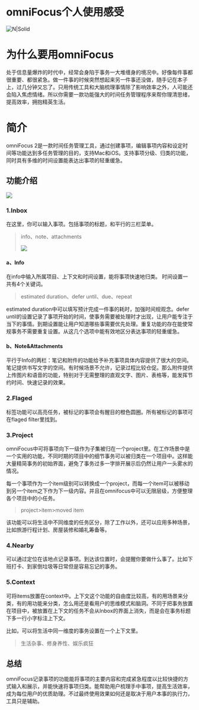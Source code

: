 # omniFocus个人使用感受

![N|Solid](https://ss0.bdstatic.com/70cFvHSh_Q1YnxGkpoWK1HF6hhy/it/u=3261835860,3014934844&fm=23&gp=0.jpg)

# 为什么要用omniFocus
处于信息量爆炸的时代中，经常会身陷于事务一大堆缠身的境况中。好像每件事都很重要、都很紧急。做一件事的时候突然想起来另一件事还没做，随手记在本子上，过几分钟又忘了。只用传统工具和大脑梳理事情除了影响效率之外，人可能还会陷入焦虑情绪。所以你需要一款功能强大的时间任务管理程序来帮你理清思绪，提高效率，拥抱精英生活。

# 简介



  omniFocus 2是一款时间任务管理工具，通过创建事项，编辑事项内容和设定时间等功能达到多任务管理的目的，支持Mac和iOS。支持事项分级、归类的功能，同时具有多维的时间设置能表达出事项的轻重缓急。

## 功能介绍

![](http://omx1ot7hy.bkt.clouddn.com/additem.jpeg)


### 1.Inbox

在这里，你可以输入事项。包括事项的标题，和平行的三栏菜单。

>info、note、attachments
>
>![](http://omx1ot7hy.bkt.clouddn.com/omnifocus/context.jpg)
>
>
>
>[](http://omx1ot7hy.bkt.clouddn.com/context-omnifocus.jpeg)

#### a、Info

在info中输入所属项目、上下文和时间设置，能将事项快速地归类。
时间设置一共有4个关键词。

>estimated duration、defer until、due、repeat

estimated duration中可以填写预计完成一件事的耗时，加强时间规观念。defer until的设置记录了事项开始的时间，使事务需要被处理时才出现，让用户能专注于当下的事情。到期设置能让用户知道哪些事需要优先处理。重复功能的存在能使常规事务不需要重复设置。从这几个选项中能有效地区分表达事项的轻重缓急。

#### b、Note&Attachments

平行于Info的两栏：笔记和附件的功能给予补充事项具体内容提供了很大的空间。笔记提供书写文字的空间。有时候场景不允许，记录过程比较仓促。那么附件提供上传图片和语音的功能，特别对于无需整理的直观文字、图片、表格等，能发挥节约时间、快速记录的效果。

### 2.Flaged

标签功能可以高亮任务，被标记的事项会有醒目的橙色圆圈。所有被标记的事项可在flaged filter里找到。

### 3.Project

omniFocus中可将事项向下一级作为子集被归在一个project里。在工作场景中是一个实用的功能，不同时期的项目中的细节事务可以被归类在一个项目中。这样能大量精简事务的初始界面，避免了事务过多一字排开展示后仍然让用户一头雾水的情况。

每一个事项作为一个item级别可以转换成一个project，而每一个item可以被移动到另一个item之下作为下一级内容。并且在omnifocus中可以无限层级，方便整理各个项目中的小任务。

>project>item>moved item



该功能可以将生活中不同维度的任务区分，除了工作以外，还可以应用多种场景，比如旅游行程计划、房屋装修和婚礼筹备等。

### 4.Nearby

可以通过定位在该地点记录事项。到达该位置时，会提醒你要做什么事了。比如下班打卡、到家倒垃圾等日常但是容易忘记的事务。

### 5.Context

可将items放置在context中。上下文这个功能的自由度比较高，有的用场景来分类，有的用功能来分类，怎么用还是看用户的思维模式和脑洞。不同于把事务放置在项目中，被放置在上下文的任务不会从Inbox的界面上消失，而是会在事务标题下多一行小字标注上下文。

比如，可以将生活中同一维度的事务设置在一个上下文里。

>生活杂事、修身养性、娱乐疯狂


## 总结

omniFocus记录事项的功能能将事项的主要内容和完成紧急程度以比较快捷的方式输入和展示，并能快速将事项归类。能帮助用户梳理手中事项，提高生活效率，成为每位用户的优质助理。不过最终使用效果如何还是取决于用户本事的执行力，工具只是辅助。

